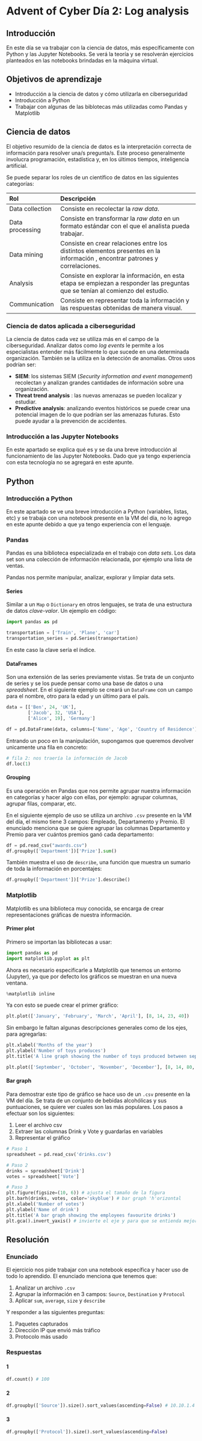# Advent of Cyber Día 2: Log analysis

## Introducción

En este día se va trabajar con la ciencia de datos, más específicamente con Python y las Jupyter Notebooks. Se verá la teoría y se resolverán ejercicios planteados en las notebooks brindadas en la máquina virtual.

## Objetivos de aprendizaje

- Introducción a la ciencia de datos y cómo utilizarla en ciberseguridad
- Introducción a Python
- Trabajar con algunas de las biblotecas más utilizadas como Pandas y Matplotlib

## Ciencia de datos

El objetivo resumido de la ciencia de datos es la interpretación correcta de información para resolver una/s pregunta/s. Este proceso generalmente involucra programación, estadística y, en los últimos tiempos, inteligencia artificial.

Se puede separar los roles de un científico de datos en las siguientes categorías:

| Rol             | Descripción                                                                                         |
| :-------------- | :-------------------------------------------------------------------------------------------------- |
| Data collection | Consiste en recolectar la *raw data*.                                                               |
| Data processing | Consiste en transformar la *raw data* en un formato estándar con el que el analista pueda trabajar. |
| Data mining     | Consiste en crear relaciones entre los distintos elementos presentes en la información , encontrar patrones y correlaciones. |
| Analysis        | Consiste en explorar la información, en esta etapa se empiezan a responder las preguntas que se tenían al comienzo del estudio. |
| Communication | Consiste en representar toda la información y las respuestas obtenidas de manera visual. |

### Ciencia de datos aplicada a ciberseguridad

La ciencia de datos cada vez se utiliza más en el campo de la ciberseguridad. Analizar datos como *log events* le permite a los especialistas entender más fácilmente lo que sucede en una determinada organización. También se la utiliza en la detección de anomalías. Otros usos podrían ser:

- **SIEM**: los sistemas SIEM (*Security information and event management*) recolectan y analizan grandes cantidades de información sobre una organización.
- **Threat trend analysis** : las nuevas amenazas se pueden localizar y estudiar.
- **Predictive analysis**: analizando eventos históricos se puede crear una potencial imagen de lo que podrían ser las amenazas futuras. Esto puede ayudar a la prevención de accidentes.

### Introducción a las Jupyter Notebooks

En este apartado se explica qué es y se da una breve introducción al funcionamiento de las Jupyter Notebooks. Dado que ya tengo experiencia con esta tecnología no se agregará en este apunte.

## Python

### Introducción a Python

En este apartado se ve una breve introducción a Python (variables, listas, etc) y se trabaja con una notebook presente en la VM del día, no lo agrego en este apunte debido a que ya tengo experiencia con el lenguaje.

### Pandas

Pandas es una biblioteca especializada en el trabajo con *data sets*. Los data set son una colección de información relacionada, por ejemplo una lista de ventas.

Pandas nos permite manipular, analizar, explorar y limpiar data sets.

#### Series

Similar a un `Map` o `Dictionary` en otros lenguajes, se trata de una estructura de datos *clave-valor*. Un ejemplo en código:

```python
import pandas as pd

transportation = ['Train', 'Plane', 'car']
transportation_series = pd.Series(transportation)
```

En este caso la clave sería el índice.

#### DataFrames

Son una extensión de las series previamente vistas. Se trata de un conjunto de series y se los puede pensar como una base de datos o una *spreadsheet*. En el siguiente ejemplo se creará un `DataFrame` con un campo para el nombre, otro para la edad y un último para el país.

```python
data = [['Ben', 24, 'UK'],
        ['Jacob', 32, 'USA'],
        ['Alice', 19], 'Germany']

df = pd.DataFrame(data, columns=['Name', 'Age', 'Country of Residence'])
```

Entrando un poco en la manipulación, supongamos que queremos devolver unicamente una fila en concreto:

```python
# fila 2: nos traería la información de Jacob
df.loc(1)
```

#### Grouping

Es una operación en Pandas que nos permite agrupar nuestra información en categorías y hacer algo con ellas, por ejemplo: agrupar columnas, agrupar filas, comparar, etc.

En el siguiente ejemplo de uso se utiliza un archivo `.csv` presente en la VM del día, el mismo tiene 3 campos: Empleado, Departamento y Premio. El enunciado menciona que se quiere agrupar las columnas Departamento y Premio para ver cuántos premios ganó cada departamento:

```python
df = pd.read_csv("awards.csv")
df.groupby(['Department'])['Prize'].sum()
```

También muestra el uso de `describe`, una función que muestra un sumario de toda la información en porcentajes:

```python
df.groupby(['Department'])['Prize'].describe()
```

### Matplotlib

Matplotlib es una biblioteca muy conocida, se encarga de crear representaciones gráficas de nuestra información.

#### Primer plot

Primero se importan las bibliotecas a usar:

```python
import pandas as pd
import matplotlib.pyplot as plt
```

Ahora es necesario especificarle a Matplotlib que tenemos un entorno (Jupyter), ya que por defecto los gráficos se muestran en una nueva ventana.

```python
%matplotlib inline
```

Ya con esto se puede crear el primer gráfico:

```python
plt.plot(['January', 'February', 'March', 'April'], [8, 14, 23, 40])
```

Sin embargo le faltan algunas descripciones generales como de los ejes, para agregarlas:

```python
plt.xlabel('Months of the year')
plt.ylabel('Number of toys produces')
plt.title('A line graph showing the number of toys produced between september and december')

plt.plot(['September', 'October', 'November', 'December'], [8, 14, 80, 160])
```

#### Bar graph

Para demostrar este tipo de gráfico se hace uso de un `.csv` presente en la VM del día. Se trata de un conjunto de bebidas alcohólicas y sus puntuaciones, se quiere ver cuales son las más populares. Los pasos a efectuar son los siguientes:

1. Leer el archivo csv
2. Extraer las columnas Drink y Vote y guardarlas en variables
3. Representar el gráfico

```python
# Paso 1
spreadsheet = pd.read_csv('drinks.csv')

# Paso 2
drinks = spreadsheet['Drink']
votes = spreadsheet['Vote']

# Paso 3
plt.figure(figsize=(10, 6)) # ajusta el tamaño de la figura
plt.barh(drinks, votes, color='skyblue') # bar graph 'h'orizontal
plt.xlabel('Number of votes')
plt.ylabel('Name of drink')
plt.title('A bar graph showing the employees favourite drinks')
plt.gca().invert_yaxis() # invierte el eje y para que se entienda mejor
```

## Resolución

### Enunciado

El ejercicio nos pide trabajar con una notebook específica y hacer uso de todo lo aprendido. El enunciado menciona que tenemos que:

1. Analizar un archivo `.csv`
2. Agrupar la información en 3 campos: `Source`, `Destination` y `Protocol`
3. Aplicar `sum`, `average`, `size` y `describe`

Y responder a las siguientes preguntas:

1. Paquetes capturados
2. Dirección IP que envió más tráfico
3. Protocolo más usado

### Respuestas

#### 1

```python
df.count() # 100
```

#### 2

```python
df.groupby(['Source']).size().sort_values(ascending=False) # 10.10.1.4
```

#### 3

```python
df.groupby(['Protocol']).size().sort_values(ascending=False)
```
